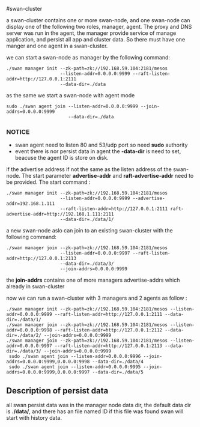 #swan-cluster

  a swan-cluster contains one or more swan-node, and one swan-node can display one of the following two roles, manager, agent. 
The proxy and DNS server was run in the agent, the manager provide service of manage application, and persist all app and cluster data.
So there must have one manger and one agent in a swan-cluster.

  we can start a swan-node as manager by the following command:
```
./swan manager init --zk-path=zk://192.168.59.104:2181/mesos 
                    --listen-addr=0.0.0.0:9999 --raft-listen-addr=http://127.0.0.1:2111 
                    --data-dir=./data
```

 as the same we start a swan-node with agent mode
```
sudo ./swan agent join --listen-addr=0.0.0.0:9999 --join-addrs=0.0.0.0:9999
                       --data-dir=./data
```
### NOTICE
* swan agent need to listen 80 and 53/udp port so need **sudo** authority
* event there is nor persist data in agent the **-data-dir** is need to set, beacuse the agent ID is store on disk.

 if the advertise address if not the same as the listen address of the swan-node. The start parameter **advertise-addr** and
**raft-advertise-addr** need to be provided. The start command :
```
./swan manager init --zk-path=zk://192.168.59.104:2181/mesos 
                    --listen-addr=0.0.0.0:9999 --advertise-addr=192.168.1.111
                    --raft-listen-addr=http://127.0.0.1:2111 raft-advertise-addr=http://192.168.1.111:2111
                    --data-dir=./data/1/
```

 a new swan-node aslo can join to an existing swan-cluster with the following command:
```
./swan manager join --zk-path=zk://192.168.59.104:2181/mesos 
                    --listen-addr=0.0.0.0:9997 --raft-listen-addr=http://127.0.0.1:2113
                    --data-dir=./data/3/
                    --join-addrs=0.0.0.0:9999
```
 the **join-addrs** contains one of more managers advertise-addrs which already in swan-cluster

  now we can run a swan-cluster with 3 managers and 2 agents as follow :
```
./swan manager init --zk-path=zk://192.168.59.104:2181/mesos --listen-addr=0.0.0.0:9999 --raft-listen-addr=http://127.0.0.1:2111 --data-dir=./data/1/
./swan manager join --zk-path=zk://192.168.59.104:2181/mesos --listen-addr=0.0.0.0:9998 --raft-listen-addr=http://127.0.0.1:2112 --data-dir=./data/2/ --join-addrs=0.0.0.0:9999
./swan manager join --zk-path=zk://192.168.59.104:2181/mesos --listen-addr=0.0.0.0:9997 --raft-listen-addr=http://127.0.0.1:2113 --data-dir=./data/3/ --join-addrs=0.0.0.0:9999
 sudo ./swan agent join --listen-addr=0.0.0.0:9996 --join-addrs=0.0.0.0:9999,0.0.0.0:9998 --data-dir=./data/4
 sudo ./swan agent join --listen-addr=0.0.0.0:9995 --join-addrs=0.0.0.0:9999,0.0.0.0:9997 --data-dir=./data/5
```

## Description of persist data
  all swan persist data was in the manager node data dir, the default data dir is **./data/**, and there has an file named ID if this file was found swan will start with history data.
